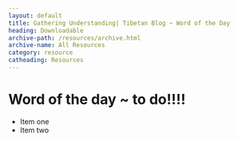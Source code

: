 ```yaml
---
layout: default
title: Gathering Understanding| Tibetan Blog ~ Word of the Day
heading: Downloadable
archive-path: /resources/archive.html
archive-name: All Resources
category: resource
catheading: Resources
---
```

# Word of the day ~ to do!!!!

* Item one
* Item two